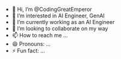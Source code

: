 - 👋 Hi, I’m @CodingGreatEmperor
- 👀 I’m interested in AI Engineer, GenAI
- 🌱 I’m currently working as an AI Engineer
- 💞️ I’m looking to collaborate on my way
- 📫 How to reach me ...
- 😄 Pronouns: ...
- ⚡ Fun fact: ...

<!---
CodingGreatEmperor/CodingGreatEmperor is a ✨ special ✨ repository because its `README.md` (this file) appears on your GitHub profile.
You can click the Preview link to take a look at your changes.
--->

